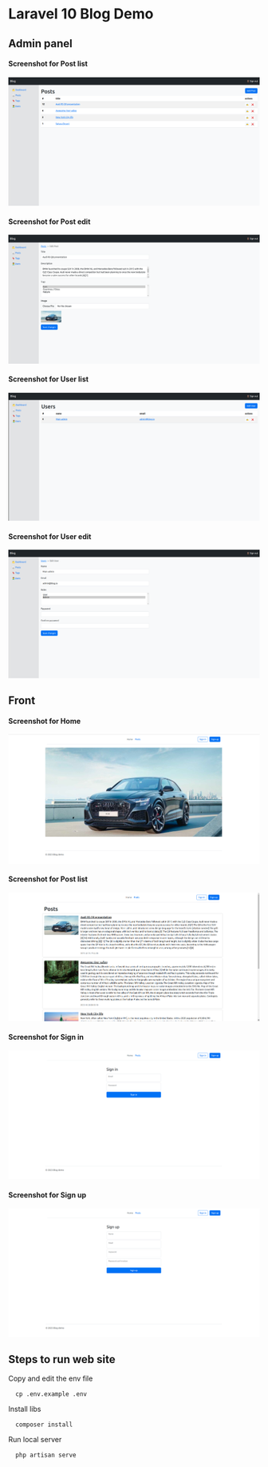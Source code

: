 # Laravel 10 Blog Demo

## Admin panel

#### Screenshot for Post list
![App Screenshot](./doc/img/admin-1.png)

#### Screenshot for Post edit
![App Screenshot](./doc/img/admin-2.png)

#### Screenshot for User list
![App Screenshot](./doc/img/admin-3.png)

#### Screenshot for User edit
![App Screenshot](./doc/img/admin-4.png)


## Front

#### Screenshot for Home
![App Screenshot](./doc/img/front-1.png)

#### Screenshot for Post list
![App Screenshot](./doc/img/front-2.png)

#### Screenshot for Sign in
![App Screenshot](./doc/img/front-3.png)

#### Screenshot for Sign up
![App Screenshot](./doc/img/front-4.png)


## Steps to run web site

Copy and edit the env file

```
  cp .env.example .env
```

Install libs
```
  composer install
```

Run local server
```
  php artisan serve
```
